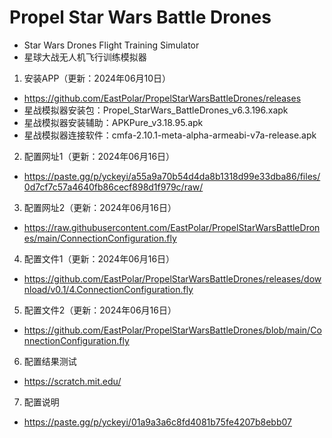 # Propel Star Wars Battle Drones
* Star Wars Drones Flight Training Simulator
* 星球大战无人机飞行训练模拟器

1. 安装APP（更新：2024年06月10日）
* https://github.com/EastPolar/PropelStarWarsBattleDrones/releases
* 星战模拟器安装包：Propel_StarWars_BattleDrones_v6.3.196.xapk
* 星战模拟器安装辅助：APKPure_v3.18.95.apk
* 星战模拟器连接软件：cmfa-2.10.1-meta-alpha-armeabi-v7a-release.apk

2. 配置网址1（更新：2024年06月16日）
* https://paste.gg/p/yckeyi/a55a9a70b54d4da8b1318d99e33dba86/files/0d7cf7c57a4640fb86cecf898d1f979c/raw/

3. 配置网址2（更新：2024年06月16日）
* https://raw.githubusercontent.com/EastPolar/PropelStarWarsBattleDrones/main/ConnectionConfiguration.fly

4. 配置文件1（更新：2024年06月16日）
* https://github.com/EastPolar/PropelStarWarsBattleDrones/releases/download/v0.1/4.ConnectionConfiguration.fly

5. 配置文件2（更新：2024年06月16日）
* https://github.com/EastPolar/PropelStarWarsBattleDrones/blob/main/ConnectionConfiguration.fly

6. 配置结果测试
* https://scratch.mit.edu/

7. 配置说明
* https://paste.gg/p/yckeyi/01a9a3a6c8fd4081b75fe4207b8ebb07
